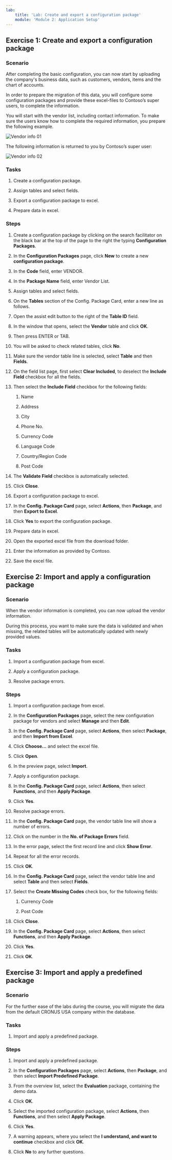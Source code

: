 ```yaml
---
lab:
    title: 'Lab: Create and export a configuration package'
    module: 'Module 2: Application Setup'
---
```


## Exercise 1: Create and export a configuration package

### Scenario

After completing the basic configuration, you can now start by uploading the
company's business data, such as customers, vendors, items and the chart of
accounts.

In order to prepare the migration of this data, you will configure some
configuration packages and provide these excel-files to Contoso’s super users,
to complete the information.

You will start with the vendor list, including contact information. To make sure
the users know how to complete the required information, you prepare the
following example.

![Vendor info 01](media/vendor-info-01.png)

The following information is returned to you by Contoso’s super user:

![Vendor info 02](media/lab2_2_vendor_info_02.png)

### Tasks

1.  Create a configuration package.

2.  Assign tables and select fields.

3.  Export a configuration package to excel.

4.  Prepare data in excel.

### Steps

1.  Create a configuration package by clicking on the search facilitator on the black bar at the top of the page to the right the typing **Configuration Packages**.

2.  In the **Configuration Packages** page, click **New** to create a new
    **configuration package**.

3.  In the **Code** field, enter VENDOR.

4.  In the **Package Name** field, enter Vendor List.

5.  Assign tables and select fields.

6.  On the **Tables** section of the Config. Package Card, enter a new line
    as follows.

7.  Open the assist edit button to the right of the **Table ID** field.

8.  In the window that opens, select the **Vendor** table and click **OK**.

9.  Then press ENTER or TAB.

10.  You will be asked to check related tables, click **No**.

11.  Make sure the vendor table line is selected, select **Table** and then
    **Fields**.

12.  On the field list page, first select **Clear Included**, to deselect the
    **Include Field** checkbox for all the fields.

13.  Then select the **Include Field** checkbox for the following fields:

        1.  Name

        2.  Address

        3.  City

        4.  Phone No.

        5.  Currency Code

        6.  Language Code

        7.  Country/Region Code

        8.  Post Code

14.  The **Validate Field** checkbox is automatically selected.

15.  Click **Close**.

16.  Export a configuration package to excel.

17.  In the **Config. Package Card** page, select **Actions**, then
    **Package**, and then **Export to Excel**.

18.  Click **Yes** to export the configuration package.

19.  Prepare data in excel.

20.  Open the exported excel file from the download folder.

21.  Enter the information as provided by Contoso.

22.  Save the excel file.

## Exercise 2: Import and apply a configuration package

### Scenario

When the vendor information is completed, you can now upload the vendor
information.

During this process, you want to make sure the data is validated and when
missing, the related tables will be automatically updated with newly provided
values.

### Tasks

1.  Import a configuration package from excel.

2.  Apply a configuration package.

3.  Resolve package errors.

### Steps

1.  Import a configuration package from excel.

2.  In the **Configuration Packages** page, select the new configuration
    package for vendors and select **Manage** and then **Edit**.

3.  In the **Config. Package Card** page, select **Actions**, then select
    **Package**, and then **Import from Excel**.

4.  Click **Choose…** and select the excel file.

5.  Click **Open**.

6.  In the preview page, select **Import**.

7.  Apply a configuration package.

8.  In the **Config. Package Card** page, select **Actions**, then select
    **Functions**, and then **Apply Package**.

9.  Click **Yes**.

10.  Resolve package errors.

11.  In the **Config. Package Card** page, the vendor table line will show a
    number of errors.

12.  Click on the number in the **No. of Package Errors** field.

13.  In the error page, select the first record line and click **Show
    Error**.

14.  Repeat for all the error records.

15.  Click **OK**.

16.  In the **Config. Package Card** page, select the vendor table line and
    select **Table** and then select **Fields**.

17.  Select the **Create Missing Codes** check box, for the following fields:

        1.  Currency Code

        2.  Post Code

18.  Click **Close**.

19.  In the **Config. Package Card** page, select **Actions**, then select
    **Functions**, and then **Apply Package**.

20. Click **Yes**.

21. Click **OK**.

## Exercise 3: Import and apply a predefined package

### Scenario

For the further ease of the labs during the course, you will migrate the data
from the default CRONUS USA company within the database.

### Tasks

1.  Import and apply a predefined package.

### Steps

1.  Import and apply a predefined package.

2.  In the **Configuration Packages** page, select **Actions**, then
    **Package**, and then select **Import Predefined Package**.

3.  From the overview list, select the **Evaluation** package, containing
    the demo data.

4.  Click **OK**.

5.  Select the imported configuration package, select **Actions**, then
    **Functions**, and then select **Apply Package**.

6.  Click **Yes**.

7.  A warning appears, where you select the **I understand, and want to
    continue** checkbox and click **OK**.

8.  Click **No** to any further questions.
